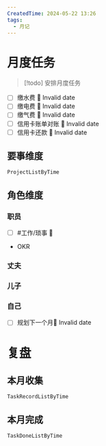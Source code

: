 ```yaml
---
CreatedTime: 2024-05-22 13:26
tags:
  - 月记
---
```


# 月度任务 
>[!todo] 安排月度任务
- [ ] 缴水费 📅 Invalid date
- [ ] 缴电费 📅 Invalid date
- [ ] 缴气费 📅 Invalid date
- [ ] 信用卡账单对账 📅 Invalid date
- [ ] 信用卡还款 📅 Invalid date

## 要事维度
```LifeOS
ProjectListByTime
```

## 角色维度
### 职员
- [ ]  #工作/琐事 📅 
- OKR
### 丈夫

### 儿子

### 自己
- [ ] 规划下一个月📅 Invalid date

# 复盘
## 本月收集
```LifeOS
TaskRecordListByTime
```

## 本月完成
```LifeOS
TaskDoneListByTime
```
